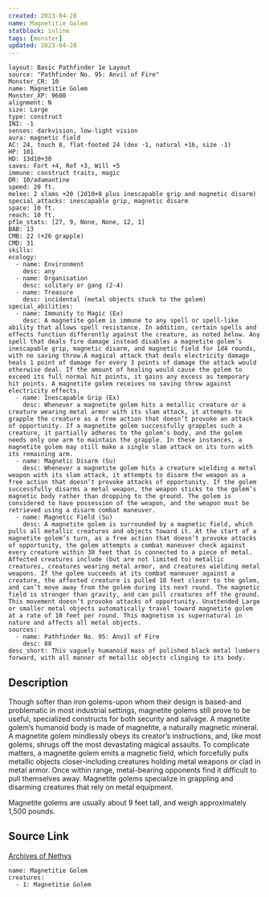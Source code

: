 ```yaml
---
created: 2023-04-28
name: Magnetitie Golem
statblock: inline
tags: [monster]
updated: 2023-04-28
---
```

```statblock
layout: Basic Pathfinder 1e Layout
source: "Pathfinder No. 95: Anvil of Fire"
Monster_CR: 10
name: Magnetitie Golem
Monster_XP: 9600
alignment: N
size: Large
type: construct
INI: -1
senses: darkvision, low-light vision
aura: magnetic field
AC: 24, touch 8, flat-footed 24 (dex -1, natural +16, size -1)
HP: 101
HD: 13d10+30
saves: Fort +4, Ref +3, Will +5
immune: construct traits, magic
DR: 10/adamantine
speed: 20 ft.
melee: 2 slams +20 (2d10+8 plus inescapable grip and magnetic disarm)
special_attacks: inescapable grip, magnetic disarm
space: 10 ft.
reach: 10 ft.
pf1e_stats: [27, 9, None, None, 12, 1]
BAB: 13
CMB: 22 (+26 grapple)
CMD: 31
skills: 
ecology:
  - name: Environment
    desc: any
  - name: Organisation
    desc: solitary or gang (2-4)
  - name: Treasure
    desc: incidental (metal objects stuck to the golem)
special_abilities:
  - name: Immunity to Magic (Ex)
    desc: A magnetite golem is immune to any spell or spell-like ability that allows spell resistance. In addition, certain spells and effects function differently against the creature, as noted below. Any spell that deals fire damage instead disables a magnetite golem’s inescapable grip, magnetic disarm, and magnetic field for 1d4 rounds, with no saving throw.A magical attack that deals electricity damage heals 1 point of damage for every 3 points of damage the attack would otherwise deal. If the amount of healing would cause the golem to exceed its full normal hit points, it gains any excess as temporary hit points. A magnetite golem receives no saving throw against electricity effects.
  - name: Inescapable Grip (Ex)
    desc: Whenever a magnetite golem hits a metallic creature or a creature wearing metal armor with its slam attack, it attempts to grapple the creature as a free action that doesn’t provoke an attack of opportunity. If a magnetite golem successfully grapples such a creature, it partially adheres to the golem’s body, and the golem needs only one arm to maintain the grapple. In these instances, a magnetite golem may still make a single slam attack on its turn with its remaining arm.
  - name: Magnetic Disarm (Su)
    desc: Whenever a magnetite golem hits a creature wielding a metal weapon with its slam attack, it attempts to disarm the weapon as a free action that doesn’t provoke attacks of opportunity. If the golem successfully disarms a metal weapon, the weapon sticks to the golem’s magnetic body rather than dropping to the ground. The golem is considered to have possession of the weapon, and the weapon must be retrieved using a disarm combat maneuver.
  - name: Magnetic Field (Su)
    desc: A magnetite golem is surrounded by a magnetic field, which pulls all metallic creatures and objects toward it. At the start of a magnetite golem’s turn, as a free action that doesn’t provoke attacks of opportunity, the golem attempts a combat maneuver check against every creature within 30 feet that is connected to a piece of metal. Affected creatures include (but are not limited to) metallic creatures, creatures wearing metal armor, and creatures wielding metal weapons. If the golem succeeds at its combat maneuver against a creature, the affected creature is pulled 10 feet closer to the golem, and can’t move away from the golem during its next round. The magnetic field is stronger than gravity, and can pull creatures off the ground. This movement doesn’t provoke attacks of opportunity. Unattended Large or smaller metal objects automatically travel toward magnetite golem at a rate of 10 feet per round. This magnetism is supernatural in nature and affects all metal objects.
sources:
  - name: Pathfinder No. 95: Anvil of Fire
    desc: 88
desc_short: This vaguely humanoid mass of polished black metal lumbers forward, with all manner of metallic objects clinging to its body.
```
## Description
Though softer than iron golems-upon whom their design is based-and problematic in most industrial settings, magnetite golems still prove to be useful, specialized constructs for both security and salvage. A magnetite golem’s humanoid body is made of magnetite, a naturally magnetic mineral. A magnetite golem mindlessly obeys its creator’s instructions, and, like most golems, shrugs off the most devastating magical assaults. To complicate matters, a magnetite golem emits a magnetic field, which forcefully pulls metallic objects closer-including creatures holding metal weapons or clad in metal armor. Once within range, metal-bearing opponents find it difficult to pull themselves away. Magnetite golems specialize in grappling and disarming creatures that rely on metal equipment.

Magnetite golems are usually about 9 feet tall, and weigh approximately 1,500 pounds.
## Source Link
[Archives of Nethys](https://aonprd.com/MonsterDisplay.aspx?ItemName=Magnetitie%20Golem)
```encounter-table
name: Magnetitie Golem
creatures:
  - 1: Magnetitie Golem
```
